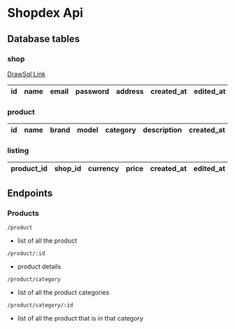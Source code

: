 # Shopdex Api

## Database tables

### shop

[DrawSql Link]("https://drawsql.app/teams/leighton/diagrams/shopdex)

| id  | name | email | password | address | created_at | edited_at |
| --- | ---- | ----- | -------- | ------- | ---------- | --------- |

### product

| id  | name | brand | model | category | description | created_at | edited_at |
| --- | ---- | ----- | ----- | -------- | ----------- | ---------- | --------- |

### listing

| product_id | shop_id | currency | price | created_at | edited_at |
| ---------- | ------- | -------- | ----- | ---------- | --------- |

## Endpoints

### Products

`/product`

- list of all the product

`/product/:id`

- product details

`/product/category`

- list of all the product categories

`/product/category/:id`

- list of all the product that is in that category
